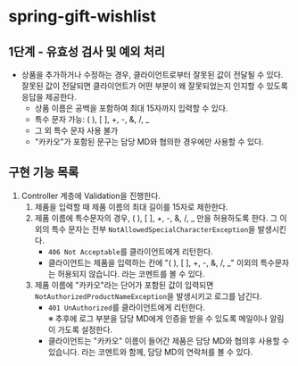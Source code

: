 # spring-gift-wishlist
## 1단계 - 유효성 검사 및 예외 처리
- 상품을 추가하거나 수정하는 경우, 클라이언트로부터 잘못된 값이 전달될 수 있다. 잘못된 값이 전달되면 클라이언트가 어떤 부분이 왜 잘못되었는지 인지할 수 있도록 응답을 제공한다.
  - 상품 이름은 공백을 포함하여 최대 15자까지 입력할 수 있다.
  - 특수 문자 가능: ( ), [ ], +, -, &, /, _
  - 그 외 특수 문자 사용 불가
  - "카카오"가 포함된 문구는 담당 MD와 협의한 경우에만 사용할 수 있다.

## 구현 기능 목록
1. Controller 계층에 Validation을 진행한다.
   1. 제품을 입력할 때 제품 이름의 최대 길이를 15자로 제한한다.
   2. 제품 이름에 특수문자의 경우, ( ), [ ], +, -, &, /, _ 만을 허용하도록 한다. 그 이외의 특수 문자는 전부 `NotAllowedSpecialCharacterException`을 발생시킨다.
      - `406 Not Acceptable`를 클라이언트에게 리턴한다.
      - 클라이언트는 제품을 입력하는 칸에 "( ), [ ], +, -, &, /, _" 이외의 특수문자는 허용되지 않습니다. 라는 코멘트를 볼 수 있다.
   3. 제품 이름에 "카카오"라는 단어가 포함된 값이 입력되면 `NotAuthorizedProductNameException`을 발생시키고 로그를 남긴다. 
      - `401 UnAuthorized`를 클라이언트에게 리턴한다. <br/>
      ※ 추후에 로그 부분을 담당 MD에게 인증을 받을 수 있도록 메일이나 알림이 가도록 설정한다.
      - 클라이언트는 "카카오" 이름이 들어간 제품은 담당 MD와 협의후 사용할 수 있습니다. 라는 코멘트와 함께, 담당 MD의 연락처를 볼 수 있다.